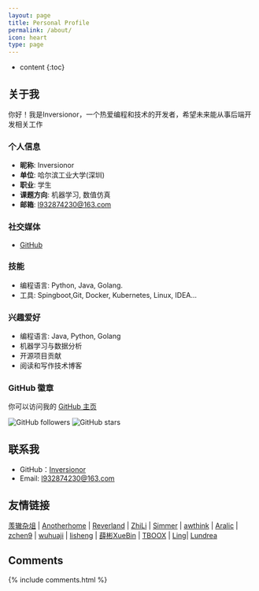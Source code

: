 ```yaml
---
layout: page
title: Personal Profile
permalink: /about/
icon: heart
type: page
---
```


* content
{:toc}

## 关于我
你好！我是Inversionor，一个热爱编程和技术的开发者，希望未来能从事后端开发相关工作

### 个人信息
- **昵称**: Inversionor
- **单位**: 哈尔滨工业大学(深圳)
- **职业**: 学生
- **课题方向**: 机器学习, 数值仿真
- **邮箱**: [l932874230@163.com](mailto:l932874230@163.com)

### 社交媒体
- [GitHub](https://github.com/Inversionor)

### 技能
- 编程语言: Python, Java, Golang.
- 工具: Spingboot,Git, Docker, Kubernetes, Linux, IDEA...

### 兴趣爱好
- 编程语言: Java, Python, Golang
- 机器学习与数据分析
- 开源项目贡献
- 阅读和写作技术博客

### GitHub 徽章
你可以访问我的 [GitHub 主页](https://github.com/Inversionor)

<!-- 如果你希望重新添加GitHub徽章，确保使用正确的iframe链接 -->
<!-- <iframe src="https://githubbadge.appspot.com/gaohaoyang?s=1" style="border: 0;height: 142px;width: 200px;overflow: hidden;" frameBorder="0"></iframe> -->

![GitHub followers](https://img.shields.io/github/followers/Inversionor?label=Follow&style=social)
![GitHub stars](https://img.shields.io/github/stars/Inversionor?label=Stars&style=social)

## 联系我

* GitHub：[Inversionor](https://github.com/Inversionor)
* Email: [l932874230@163.com](mailto:l932874230@163.com)

## 友情链接

[羡辙杂俎](http://zhangwenli.com/blog) \| [Anotherhome](https://www.anotherhome.net) \| [Reverland](http://reverland.org/) \| [ZhiLi](http://lizhipower.github.io/) \| [Simmer](http://simmer-jun.github.io/) \| [awthink](http://awthink.net/) \| [Aralic](http://aralic.github.io/) \| [zchen9](http://www.chen9.info/) \| [wuhuaji](http://wuhuaji.me/) \| [lisheng](http://www.lishengcn.cn/) \| [薛彬XueBin](http://axuebin.com/blog/) \| [TBOOX](http://www.tboox.org/cn/) \| [Ling](http://linglinyp.com/)\| [Lundrea](https://ymiir.asia/)

## Comments

{% include comments.html %}

